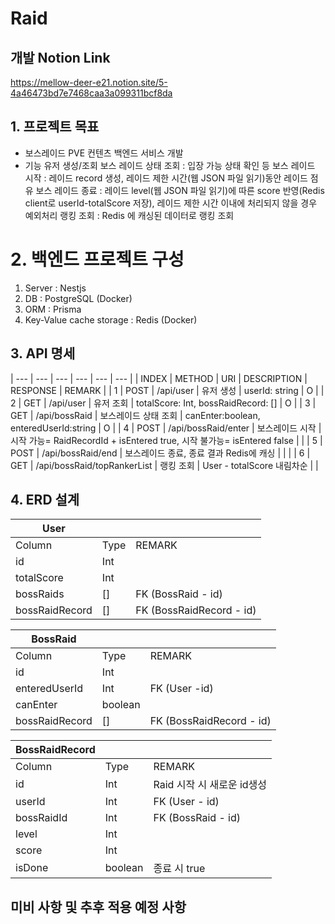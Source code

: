 # Raid

## 개발 Notion Link
https://mellow-deer-e21.notion.site/5-4a46473bd7e7468caa3a099311bcf8da

## 1. 프로젝트 목표
- 보스레이드 PVE 컨텐츠 백엔드 서비스 개발
- 기능
  유저 생성/조회
  보스 레이드 상태 조회 : 입장 가능 상태 확인 등
  보스 레이드 시작 : 레이드 record 생성, 레이드 제한 시간(웹 JSON 파일 읽기)동안 레이드 점유
  보스 레이드 종료 : 레이드 level(웹 JSON 파일 읽기)에 따른 score 반영(Redis client로 userId-totalScore 저장), 레이드 제한 시간 이내에 처리되지 않을 경우 예외처리
  랭킹 조회 : Redis 에 캐싱된 데이터로 랭킹 조회

# 2. 백엔드 프로젝트 구성
1) Server : Nestjs
2) DB : PostgreSQL (Docker)
3) ORM : Prisma
4) Key-Value cache storage : Redis (Docker)


## 3. API 명세
| --- | --- | --- | --- | --- | --- |
| INDEX | METHOD | URI | DESCRIPTION | RESPONSE | REMARK |
| 1 | POST | /api/user | 유저 생성 | userId: string | O |
| 2 | GET | /api/user | 유저 조회 | totalScore: Int, bossRaidRecord: [] | O |
| 3 | GET | /api/bossRaid | 보스레이드 상태 조회 | canEnter:boolean, enteredUserId:string | O |
| 4 | POST | /api/bossRaid/enter | 보스레이드 시작 | 시작 가능= RaidRecordId + isEntered true, 시작 불가능= isEntered false |  |
| 5 | POST | /api/bossRaid/end | 보스레이드 종료, 종료 결과 Redis에 캐싱 |  |  |
| 6 | GET | /api/bossRaid/topRankerList | 랭킹 조회 | User - totalScore 내림차순 |  |

## 4. ERD 설계 
| User |  |  |
| --- | --- | --- |
| Column | Type | REMARK |
| id | Int |  |
| totalScore | Int |  |
| bossRaids | [] | FK (BossRaid - id) |
| bossRaidRecord | [] | FK (BossRaidRecord - id) |

| BossRaid |  |  |
| --- | --- | --- |
| Column | Type | REMARK |
| id | Int |  |
| enteredUserId | Int | FK (User -id) |
| canEnter | boolean |  |
| bossRaidRecord | [] | FK (BossRaidRecord - id) |

| BossRaidRecord |  |  |
| --- | --- | --- |
| Column | Type | REMARK |
| id | Int | Raid 시작 시 새로운 id생성 |
| userId | Int | FK (User - id) |
| bossRaidId | Int | FK (BossRaid - id) |
| level | Int |  |
| score | Int |  |
| isDone | boolean | 종료 시 true |

## 미비 사항 및 추후 적용 예정 사항

